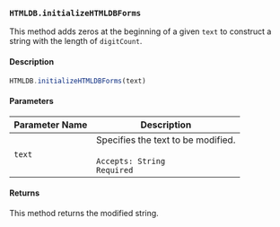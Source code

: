 ### `HTMLDB.initializeHTMLDBForms`

This method adds zeros at the beginning of a given `text` to construct a string with the length of `digitCount`.

#### Description

```javascript
HTMLDB.initializeHTMLDBForms(text)
```

#### Parameters

| Parameter Name             | Description                               |
| -------------------------- | ----------------------------------------- |
| `text` | Specifies the text to be modified.<br><br>`Accepts: String`<br>`Required` |

#### Returns

This method returns the modified string.
